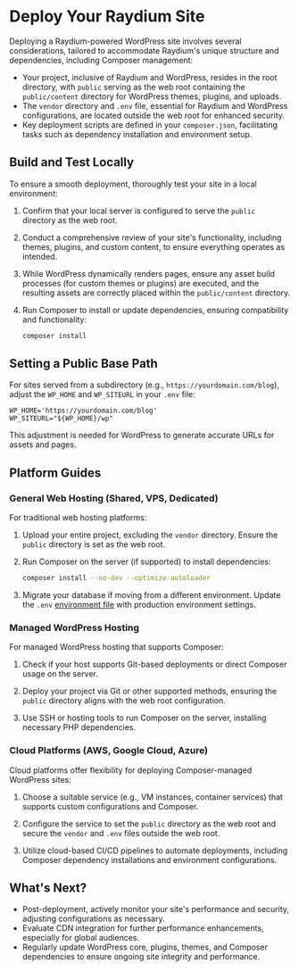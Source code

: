# Deploy Your Raydium Site

Deploying a Raydium-powered WordPress site involves several considerations, tailored to accommodate Raydium's unique structure and dependencies, including Composer management:

- Your project, inclusive of Raydium and WordPress, resides in the root directory, with `public` serving as the web root containing the `public/content` directory for WordPress themes, plugins, and uploads.
- The `vendor` directory and `.env` file, essential for Raydium and WordPress configurations, are located outside the web root for enhanced security.
- Key deployment scripts are defined in your `composer.json`, facilitating tasks such as dependency installation and environment setup.

## Build and Test Locally

To ensure a smooth deployment, thoroughly test your site in a local environment:

1. Confirm that your local server is configured to serve the `public` directory as the web root.
2. Conduct a comprehensive review of your site's functionality, including themes, plugins, and custom content, to ensure everything operates as intended.
3. While WordPress dynamically renders pages, ensure any asset build processes (for custom themes or plugins) are executed, and the resulting assets are correctly placed within the `public/content` directory.
4. Run Composer to install or update dependencies, ensuring compatibility and functionality:

   ```sh
   composer install
   ```

## Setting a Public Base Path

For sites served from a subdirectory (e.g., `https://yourdomain.com/blog`), adjust the `WP_HOME` and `WP_SITEURL` in your `.env` file:

```shell
WP_HOME='https://yourdomain.com/blog'
WP_SITEURL="${WP_HOME}/wp"
```

This adjustment is needed for WordPress to generate accurate URLs for assets and pages.

## Platform Guides

### General Web Hosting (Shared, VPS, Dedicated)

For traditional web hosting platforms:

1. Upload your entire project, excluding the `vendor` directory. Ensure the `public` directory is set as the web root.

2. Run Composer on the server (if supported) to install dependencies:

   ```sh
   composer install --no-dev --optimize-autoloader
   ```

3. Migrate your database if moving from a different environment. Update the `.env` [environment file](./environment-file) with production environment settings.

### Managed WordPress Hosting

For managed WordPress hosting that supports Composer:

1. Check if your host supports Git-based deployments or direct Composer usage on the server.

2. Deploy your project via Git or other supported methods, ensuring the `public` directory aligns with the web root configuration.

3. Use SSH or hosting tools to run Composer on the server, installing necessary PHP dependencies.

### Cloud Platforms (AWS, Google Cloud, Azure)

Cloud platforms offer flexibility for deploying Composer-managed WordPress sites:

1. Choose a suitable service (e.g., VM instances, container services) that supports custom configurations and Composer.

2. Configure the service to set the `public` directory as the web root and secure the `vendor` and `.env` files outside the web root.

3. Utilize cloud-based CI/CD pipelines to automate deployments, including Composer dependency installations and environment configurations.

## What's Next?

- Post-deployment, actively monitor your site's performance and security, adjusting configurations as necessary.
- Evaluate CDN integration for further performance enhancements, especially for global audiences.
- Regularly update WordPress core, plugins, themes, and Composer dependencies to ensure ongoing site integrity and performance.
